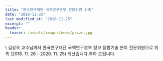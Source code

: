 ```yaml
---
title: "한국연구재단 국책연구본부 전문위원 위촉"
date: "2018-11-25"
last_modified_at: "2018-11-25"
excerpt: ""
header:
  teaser: /assets/images/news/prize.jpg
---
```

\\
김상욱 교수님께서 한국연구재단 국책연구본부 정보 융합기술 분야 전문위원으로 위촉 (2018. 11. 26 - 2020. 11. 25) 되셨습니다.축하 드립니다.